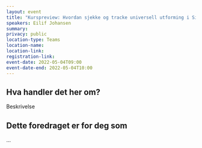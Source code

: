 ```yaml
---
layout: event
title: "Kurspreview: Hvordan sjekke og tracke universell utforming i Siteimprove"
speakers: Eilif Johansen
summary:
privacy: public
location-type: Teams
location-name:
location-link:
registration-link:
event-date: 2022-05-04T09:00
event-date-end: 2022-05-04T10:00
---
```

## Hva handler det her om?
Beskrivelse

## Dette foredraget er for deg som
...
